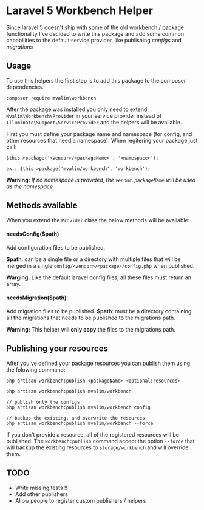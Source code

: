 # Laravel 5 Workbench Helper
Since laravel 5 doesn't ship with some of the old workbench / package functionality
I've decided to write this package and add some common capabilities to the default
service provider, like publishing *configs* and *migrations*

## Usage
To use this helpers the first step is to add this package to the composer 
dependencies.

	composer require mvalim\workbench

After the package was installed you only need to extend `Mvalim\Workbench\Provider`
in your service provider instead of `Illuminate\Support\ServiceProvider` and the
helpers will be available.

First you must define your package name and namespace (for config, and other resources
that need a namespace). When regitering your package just call:
	
```
$this->package('<vendor>/<packageName>', '<namespace>');

ex.: $this->package('mvalim/workbench', 'workbench');
```
**Warning:** *If no namespace is provided, the `vendor.packageName` will be used as the namespace*

## Methods available
When you extend the `Provider` class the below methods will be available:

#### needsConfig($path)
Add configuration files to be published.

**$path**: can be a single file or a directory with multiple files that will be 
merged in a single `config/<vendor>/<package>/config.php` when published.

**Warging:** Like the default laravel config files, all these files must return
an array.

#### needsMigration($path)
Add migration files to be published.
**$path**: must be a directory containing all the migrations that needs to be
published to the migrations path.

**Warning:** This helper will **only copy** the files to the migrations path.


## Publishing your resources
After you've defined your package resources you can publish them using the folowing 
command:
```	
php artisan workbench:publish <packageName> <optional:resources>

php artisan workbench:publish mvalim/workbench

// publish only the configs
php artisan workbench:publish mvalim/workbench config 

// backup the existing, and overwrite the resources
php artisan workbench:publish mvalim/workbench --force

```
If you don't provide a resource, all of the registered resources will be published.
The `workbench:publish` command accept the option `--force` that will backup the
existing resources to `storage/workbench` and will override them.


## TODO
- Write missing tests !!
- Add other publishers
- Allow people to register custom publishers / helpers